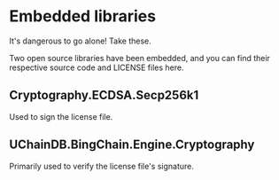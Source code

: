 # Embedded libraries

It's dangerous to go alone! Take these.

Two open source libraries have been embedded, and you can find their respective source code and LICENSE files here.

## Cryptography.ECDSA.Secp256k1

Used to sign the license file.

## UChainDB.BingChain.Engine.Cryptography

Primarily used to verify the license file's signature.
